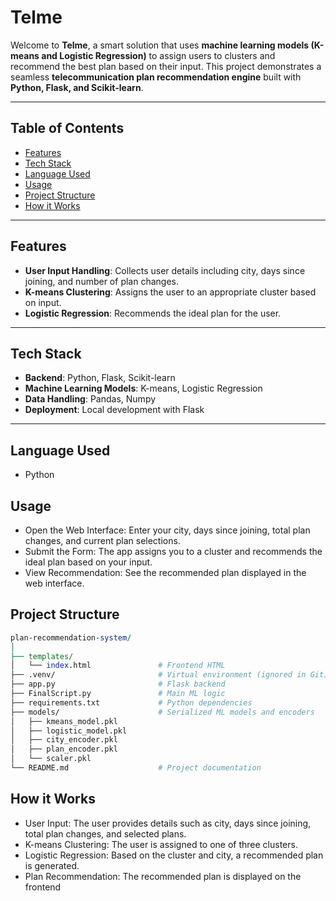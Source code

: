 # Telme

Welcome to **Telme**, a smart solution that uses **machine learning models (K-means and Logistic Regression)** to assign users to clusters and recommend the best plan based on their input. This project demonstrates a seamless **telecommunication plan recommendation engine** built with **Python, Flask, and Scikit-learn**.

---

## Table of Contents
- [Features](#features)
- [Tech Stack](#tech-stack)
- [Language Used](#language-used)
- [Usage](#usage)
- [Project Structure](#project-structure)
- [How it Works](#how-it-works)

---

## Features
- **User Input Handling**: Collects user details including city, days since joining, and number of plan changes.
- **K-means Clustering**: Assigns the user to an appropriate cluster based on input.
- **Logistic Regression**: Recommends the ideal plan for the user.

---

## Tech Stack
- **Backend**: Python, Flask, Scikit-learn
- **Machine Learning Models**: K-means, Logistic Regression
- **Data Handling**: Pandas, Numpy
- **Deployment**: Local development with Flask

---

## Language Used
- Python


## Usage
- Open the Web Interface: Enter your city, days since joining, total plan changes, and current plan selections.
- Submit the Form: The app assigns you to a cluster and recommends the ideal plan based on your input.
- View Recommendation: See the recommended plan displayed in the web interface.


## Project Structure
   ```perl
   plan-recommendation-system/
   │
   ├── templates/
   │   └── index.html               # Frontend HTML
   ├── .venv/                       # Virtual environment (ignored in Git)
   ├── app.py                       # Flask backend
   ├── FinalScript.py               # Main ML logic
   ├── requirements.txt             # Python dependencies
   ├── models/                      # Serialized ML models and encoders
   │   ├── kmeans_model.pkl
   │   ├── logistic_model.pkl
   │   ├── city_encoder.pkl
   │   ├── plan_encoder.pkl
   │   └── scaler.pkl
   └── README.md                    # Project documentation
```

## How it Works
- User Input: The user provides details such as city, days since joining, total plan changes, and selected plans.
- K-means Clustering: The user is assigned to one of three clusters.
- Logistic Regression: Based on the cluster and city, a recommended plan is generated.
- Plan Recommendation: The recommended plan is displayed on the frontend

